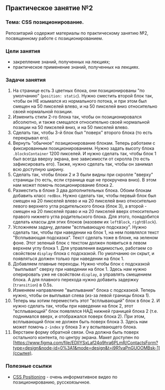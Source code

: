 ## Практическое занятие №2

### Тема: CSS позиционирование.

Репозитарий содержит материалы по практическому занятию №2, посвященному работе с позиционированием.

### Цели занятия
- закрепление знаний, полученных на лекциях;
- практическое применение знаний, полученных на лекциях.

### Задачи занятия
1. На странице есть 3 цветных блока, они позиционированы "по умолчанию" (`position: static`). Нужно сместить второй блок так, чтобы он НЕ изымался из нормального потока, и при этом был смещен на 50 пикселей влево, и на 50 пикселей вниз относительно своей нормальной позиции.
2. Изменить стили 2-го блока так, чтобы он позиционировался абсолютно, и также смещался относительно своей нормальной позиции на 50 пикселей вниз, и на 50 пикселей влево.
3. Сделать так, чтобы 3-й блок был "поверх" второго блока (то есть перекрывал его).
4. Вернуть "обычное" позиционирование блокам. Теперь работаем с фиксированным позиционированием. Нужно задать высоту блока `.blocksContainer` 1200 пикселей. И нужно сделать так, чтобы блок 1 был всегда вверху экрана, вне зависимости от скролла (то есть зафиксировать его). Также, нужно сделать так, чтобы он занимал всю доступную ширину.
5. Сделать так, чтобы блоки 2 и 3 были видны при скролле "вверху" страницы (то есть, если страница еще не прокручена вниз). В этом нам может помочь позиционирование блока 2.
6. Разместить в блоке 3 два дополнительных блока. Обоим блокам добавить класс `redBox`. Нужно сделать так, чтобы первый блок был смещен на 20 пикселей влево и на 20 пикселей вниз относительно левого верхнего угла родительского блока (блок 3), а второй - смещен на 20 пикселей право и на 20 пикселей вверх относительно правого нижнего угла родительского блока. Для этого, понадобится сделать классы для этих блоков (назовем их `leftBlock`, `rightBlock`).
7. Усложняем задачу, делаем "всплывающую подсказку". Нужно сделать так, чтобы при наведении на блок 1, на нем появлялся текст "Всплывающая подсказка". Текст сделать тоже в блоке, на зеленом фоне. Этот зеленый блок с текстом должен появиться в левом верхнем углу блока 1. Для управления видимостью, работаем со свойством `display` блока с подсказкой. По умолчанию он скрыт, и появляться должен только при наведении на блок 1.
8. Добавляем плавные переходы. Нужно чтобы блок с подсказкой "выплывал" сверху при наведении на блок 1. Здесь нам нужно оперировать уже не свойством `display`, а управлять смещением блока. А для плавного перехода нужно добавить задержку (`transition`) в 0.5s.
9. Изменяем направление "выплывания" блока с подсказкой. Теперь нужно, чтобы он выплывал слева (из-за левой границы блока 1).
10. Теперь мы хотим переместить этот "всплывающий" блок в блок 2. И нужно сделать так, чтобы при наведении на блок 2, этот "всплывающий" блок появлялся НАД нижней границей блока 2 (т.е. поднимался вверх, и отображался поверх блока 2). При этом, всплывающий блок не должен быть поверх блока 3. Здесь нам может помочь `z-index` у блока 3 и у вспылвающего блока.
11. Верстаем форму обратной связи. Она должна быть поверх остального контента, по центру экрана. Макет доступен по [https://www.figma.com/file/EDIlYSxLaf24q9hra6PLmR/ContactsForm?type=design&node-id=0%3A1&mode=design&t=i9R1vaPnGUOOMBsk-1](ссылке).

### Полезные ссылки
 - [CSS Positioning](https://www.youtube.com/watch?v=mpykT40_VBc&t=1704s) - очень информативное видео по позиционированию, русскоязычное.